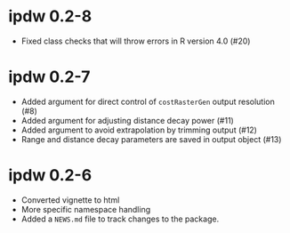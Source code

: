 # ipdw 0.2-8

* Fixed class checks that will throw errors in R version 4.0 (#20)

# ipdw 0.2-7

* Added argument for direct control of `costRasterGen` output resolution (#8)
* Added argument for adjusting distance decay power (#11)
* Added argument to avoid extrapolation by trimming output  (#12)
* Range and distance decay parameters are saved in output object (#13)

# ipdw 0.2-6

* Converted vignette to html
* More specific namespace handling
* Added a `NEWS.md` file to track changes to the package.
